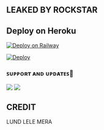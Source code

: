 ## LEAKED BY ROCKSTAR





 ## Deploy on Heroku 
[![Deploy on Railway](https://railway.app/button.svg)](https://railway.app/new/template?template=https://github.com/legendarmy12/tmst)


    
[![Deploy](https://www.herokucdn.com/deploy/button.svg)](https://heroku.com/deploy?template=https://github.com/Rockstarxdd/scrapperBot)

### ꜱᴜᴘᴘᴏʀᴛ ᴀɴᴅ ᴜᴘᴅᴀᴛᴇꜱ🎑
<a href="https://t.me/kanekibots"><img src="https://img.shields.io/badge/Join-Group%20Support-blue.svg?style=for-the-badge&logo=Telegram"></a> <a href="https://t.me/infinity_botz"><img src="https://img.shields.io/badge/Join-Updates%20Channel-blue.svg?style=for-the-badge&logo=Telegram"></a>


## CREDIT 

 LUND LELE MERA



